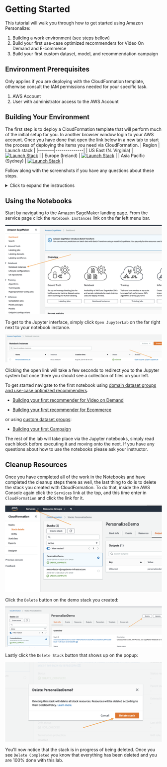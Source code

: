 # Getting Started

This tutorial will walk you through how to get started using Amazon Personalize:

1. Building a work environment (see steps bellow)
2. Build your first use-case optimized recommenders for Video On Demand and E-commerce
3. Build your first custom dataset, model, and recommendation campaign

## Environment Prerequisites

Only applies if you are deploying with the CloudFormation template, otherwise consult the IAM permissions needed for your specific task.

1. AWS Account
2. User with administrator access to the AWS Account

## Building Your Environment

The first step is to deploy a CloudFormation template that will perform much of the initial setup for you. In another browser window login to your AWS account. Once you have done that open the link below in a new tab to start the process of deploying the items you need via CloudFormation.
| Region | Launch stack |
|--------|--------------|
| US East (N. Virginia) | [![Launch Stack](https://s3.amazonaws.com/cloudformation-examples/cloudformation-launch-stack.png)](https://console.aws.amazon.com/cloudformation/home?region=us-east-1#/stacks/new?stackName=PersonalizeDemo&templateURL=https://d2peeor3oplhc6.cloudfront.net/personalize-samples-getting-started/personalize_getting_started.yaml) |
| Europe (Ireland) | [![Launch Stack](https://s3.amazonaws.com/cloudformation-examples/cloudformation-launch-stack.png)](https://console.aws.amazon.com/cloudformation/home?region=eu-west-1#/stacks/new?stackName=PersonalizeDemo&templateURL=https://d2peeor3oplhc6.cloudfront.net/personalize-samples-getting-started/personalize_getting_started.yaml) |
| Asia Pacific (Sydney) | [![Launch Stack](https://s3.amazonaws.com/cloudformation-examples/cloudformation-launch-stack.png)](https://console.aws.amazon.com/cloudformation/home?region=ap-southeast-2#/stacks/new?stackName=PersonalizeDemo&templateURL=https://d2peeor3oplhc6.cloudfront.net/personalize-samples-getting-started/personalize_getting_started.yaml) |

Follow along with the screenshots if you have any questions about these steps.

<details>
  <summary>Click to expand the instructions</summary>

### Cloud Formation Wizard

Start by clicking `Next` at the bottom like shown:

![StackWizard](static/imgs/img1.png)

In the next page you need to provide a unique S3 bucket name for your file storage, it is recommended to simply add your first name and last name to the end of the default option as shown below, after that update click `Next` again.

![StackWizard2](static/imgs/img3.png)

This page is a bit longer so scroll to the bottom to click `Next`.

![StackWizard3](static/imgs/img4.png)

Again scroll to the bottom, check the box to enable the template to create new IAM resources and then click `Create Stack`.

![StackWizard4](static/imgs/img5.png)

For a few minutes CloudFormation will be creating the resources described above on your behalf it will look like this while it is provisioning:

![StackWizard5](static/imgs/img6.png)

Once it has completed you'll see green text like below indicating that the work has been completed:

![StackWizard5](static/imgs/img7.png)

Now that you have your environment created, you need to save the name of your S3 bucket for future use, you can find it by clicking on the `Outputs` tab and then looking for the resource `S3Bucket`, once you find it copy and paste it to a text file for the time being.


</details>


## Using the Notebooks

Start by navigating to the Amazon SageMaker landing [page](https://console.aws.amazon.com/sagemaker/home). From the service page click the `Notebook Instances` link on the far left menu bar.

![StackWizard5](static/imgs/img10.png)

To get to the Jupyter interface, simply click `Open JupyterLab` on the far right next to your notebook instance.

![StackWizard5](static/imgs/img11.png)

Clicking the open link will take a few seconds to redirect you to the Jupyter system but once there you should see a collection of files on your left.

To get started navigate to the first notebook using [domain dataset groups and use-case optimized recommenders](https://docs.aws.amazon.com/personalize/latest/dg/create-domain-dataset-group.html).

* [Building your first recommender for Video on Demand](notebooks_managed_domains/Building_Your_First_Recommender_Video_On_Demand.ipynb)

* [Building your first recommender for Ecommerce](notebooks_managed_domains/Building_Your_First_Recommender_Ecommerce.ipynb)

or using [custom dataset groups](https://docs.aws.amazon.com/personalize/latest/dg/custom-dataset-groups.html):

* [Building your first Campaign](notebooks_managed_domains/1.Building_Your_First_Campaign.ipynb)

The rest of the lab will take place via the Jupyter notebooks, simply read each block before executing it and moving onto the next. If you have any questions about how to use the notebooks please ask your instructor.

## Cleanup Resources

Once you have completed all of the work in the Notebooks and have completed the cleanup steps there as well, the last thing to do is to delete the stack you created with CloudFormation. To do that, inside the AWS Console again click the `Services` link at the top, and this time enter in `CloudFormation` and click the link for it.

![StackWizard5](static/imgs/img9.png)

Click the `Delete` button on the demo stack you created:

![StackWizard5](static/imgs/img13.png)

Lastly click the `Delete Stack` button that shows up on the popup:

![StackWizard5](static/imgs/img14.png)

You'll now notice that the stack is in progress of being deleted. Once you see `Delete Completed` you know that everything has been deleted and you are 100% done with this lab.

